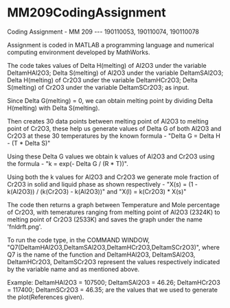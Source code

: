 # MM209CodingAssignment

Coding Assignment - MM 209 --- 190110053, 190110074, 190110078

Assignment is coded in MATLAB a programming language and numerical computing environment developed by MathWorks.

The code takes values of Delta H(melting) of Al2O3 under the variable DeltamHAl2O3; Delta S(melting) of Al2O3 under the variable DeltamSAl2O3; Delta H(melting) of Cr2O3 under the variable DeltamHCr2O3; Delta S(melting) of Cr2O3 under the variable DeltamSCr2O3; as input.

Since Delta G(melting) = 0, we can obtain melting point by dividing Delta H(melting) with Delta S(melting). 

Then creates 30 data points between melting point of Al2O3 to melting point of Cr2O3, these help us generate values of Delta G of both Al2O3 and Cr2O3 at these 30 temperatures by the known formula - "Delta G = Delta H - (T * Delta S)"

Using these Delta G values we obtain k values of Al2O3 and Cr2O3 using the formula - "k = exp(- Delta G / (R * T))".

Using both the k values for Al2O3 and Cr2O3 we generate mole fraction of Cr2O3 in solid and liquid phase as shown respectively - "X(s) = (1 - k(Al2O3)) / (k(Cr2O3) - k(Al2O3))" and "X(l) = k(Cr2O3) * X(s)"

The code then returns a graph between Temperature and Mole percentage of Cr2O3, with temeratures ranging from melting point of Al2O3 (2324K) to melting point of Cr2O3 (2533K) and saves the graph under the name 'fnldrft.png'.


To run the code type, in the COMMAND WINDOW, "Q7(DeltamHAl2O3,DeltamSAl2O3,DeltamHCr2O3,DeltamSCr2O3)", where Q7 is the name of the function and DeltamHAl2O3, DeltamSAl2O3, DeltamHCr2O3, DeltamSCr2O3 represent the values respectively indicated by the variable name and as mentioned above.

Example: 
DeltamHAl2O3 = 107500;
DeltamSAl2O3 = 46.26;
DeltamHCr2O3 = 117400;
DeltamSCr2O3 = 46.35;
are the values that we used to generate the plot(References given).
